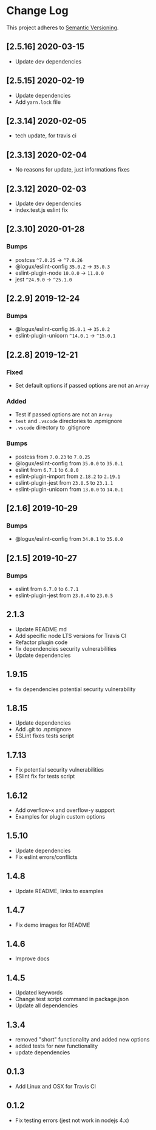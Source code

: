 # Change Log

This project adheres to [Semantic Versioning](http://semver.org/).

## [2.5.16] 2020-03-15

- Update dev dependencies

## [2.5.15] 2020-02-19

- Update dependencies
- Add `yarn.lock` file

## [2.3.14] 2020-02-05

- tech update, for travis ci

## [2.3.13] 2020-02-04

- No reasons for update, just informations fixes

## [2.3.12] 2020-02-03

- Update dev dependencies
- index.test.js eslint fix

## [2.3.10] 2020-01-28

### Bumps

 - postcss `^7.0.25` → `^7.0.26`
 - @logux/eslint-config `35.0.2` → `35.0.3`
 - eslint-plugin-node `10.0.0` → `11.0.0`
 - jest `^24.9.0` → `^25.1.0`

## [2.2.9] 2019-12-24

### Bumps

 - @logux/eslint-config `35.0.1` → `35.0.2`
 - eslint-plugin-unicorn `^14.0.1` → `^15.0.1`

## [2.2.8] 2019-12-21

### Fixed

 - Set default options if passed options are not an `Array`

### Added

 - Test if passed options are not an `Array`
 - `test` and `.vscode` directories to .npmignore
 - `.vscode` directory to .gitignore

### Bumps

 - postcss from `7.0.23` to `7.0.25`
 - @logux/eslint-config from `35.0.0` to `35.0.1`
 - eslint from `6.7.1` to `6.8.0`
 - eslint-plugin-import from `2.18.2` to `2.19.1`
 - eslint-plugin-jest from `23.0.5` to `23.1.1`
 - eslint-plugin-unicorn from `13.0.0` to `14.0.1`

## [2.1.6] 2019-10-29

### Bumps
  - @logux/eslint-config from `34.0.1` to `35.0.0`

## [2.1.5] 2019-10-27

### Bumps

  - eslint from `6.7.0` to `6.7.1`
  - eslint-plugin-jest from `23.0.4` to `23.0.5`

## 2.1.3

- Update README.md
- Add specific node LTS versions for Travis CI
- Refactor plugin code
- fix dependencies security vulnerabilities
- Update dependencies

## 1.9.15

- fix dependencies potential security vulnerability

## 1.8.15

- Update dependencies
- Add .git to .npmignore
- ESLint fixes tests script

## 1.7.13

- Fix potential security vulnerabilities
- ESlint fix for tests script

## 1.6.12

- Add overflow-x and overflow-y support
- Examples for plugin custom options

## 1.5.10

- Update dependencies
- Fix eslint errors/conflicts

## 1.4.8

- Update README, links to examples

## 1.4.7

- Fix demo images for README

## 1.4.6

- Improve docs

## 1.4.5

- Updated keywords
- Change test script command in package.json
- Update all dependencies

## 1.3.4

- removed "short" functionality and added new options
- added tests for new functionality
- update dependencies

## 0.1.3

- Add Linux and OSX for Travis CI

## 0.1.2

- Fix testing errors (jest not work in nodejs 4.x)
